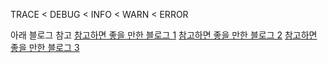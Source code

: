 TRACE < DEBUG < INFO < WARN < ERROR

아래 블로그 참고
[참고하면 좋을 만한 블로그 1](https://velog.io/@shawnhansh/SpringBoot-logback-%EB%8D%94-%EC%89%BD%EA%B2%8C-%EC%84%A4%EC%A0%95%ED%95%98%EA%B8%B0application.properties%EC%99%80-logback-spring.xml)
[참고하면 좋을 만한 블로그 2](https://wbluke.tistory.com/51)
[참고하면 좋을 만한 블로그 3](https://github.com/binghe819/TIL/blob/master/Spring/Logging/logback/logback.md)
